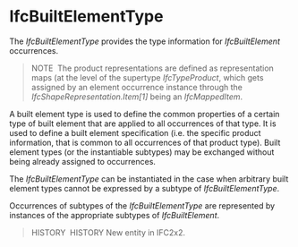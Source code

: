 # IfcBuiltElementType

The _IfcBuiltElementType_ provides the type information for _IfcBuiltElement_ occurrences.  
> NOTE&nbsp; The product representations are defined as representation maps (at the level of the supertype _IfcTypeProduct_, which gets assigned by an element occurrence instance through the _IfcShapeRepresentation.Item[1]_ being an _IfcMappedItem_.

A built element type is used to define the common properties of a certain type of built element that are applied to all occurrences of that type. It is used to define a built element specification (i.e. the specific product information, that is common to all occurrences of that product type). Built element types (or the instantiable subtypes) may be exchanged without being already assigned to occurrences.  

The _IfcBuiltElementType_ can be instantiated in the case when arbitrary built element types cannot be expressed by a subtype of _IfcBuiltElementType_.

Occurrences of subtypes of the _IfcBuiltElementType_ are represented by instances of the appropriate subtypes of _IfcBuiltElement_.  

> HISTORY&nbsp; HISTORY New entity in IFC2x2.
